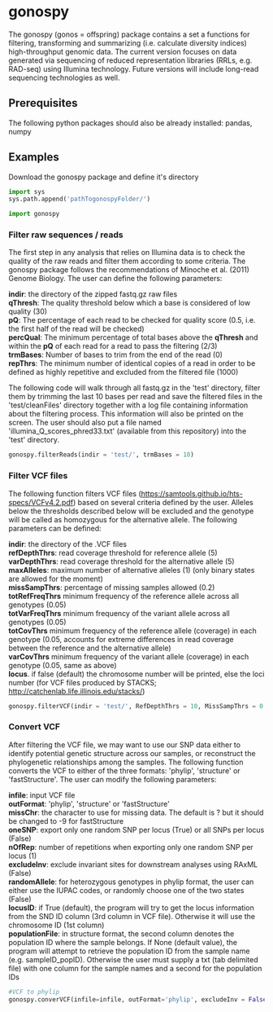 # gonospy

The gonospy (gonos = offspring) package contains a set a functions for filtering, transforming and summarizing (i.e. calculate diversity indices) high-throughput genomic data. The current version focuses on
data generated via sequencing of reduced representation libraries (RRLs, e.g. RAD-seq) using Illumina technology. Future versions will include long-read sequencing technologies as well.

## Prerequisites
The following python packages should also be already installed:
pandas, numpy

## Examples

Download the gonospy package and define it's directory
```python
import sys 
sys.path.append('pathTogonospyFolder/')

import gonospy
```

### Filter raw sequences / reads
The first step in any analysis that relies on Illumina data is to check the quality of the raw reads and filter them according to some criteria. The gonospy package follows the
recommendations of Minoche et al. (2011) Genome Biology. The user can define the following parameters:

**indir**: the directory of the zipped fastq.gz raw files  
**qThresh**: The quality threshold below which a base is considered of low quality (30)  
**pQ**: The percentage of each read to be checked for quality score (0.5, i.e. the first half of the read will be checked)  
**percQual**: The minimum percentage of total bases above the **qThresh** and within the **pQ** of each read for a read to pass the filtering (2/3)  
**trmBases**: Number of bases to trim from the end of the read (0)  
**repThrs**: The minimum number of identical copies of a read in order to be defined as highly repetitive and excluded from the filtered file (1000)  

The following code will walk through all fastq.gz in the 'test' directory, filter them by trimming the last 10 bases per read and save the filtered files in the 'test/cleanFiles' directory together with
a log file containing information about the filtering process. This information will also be printed on the screen. The user should also put a file named 'illumina_Q_scores_phred33.txt' (available from this repository) into the 'test' directory.

```python
gonospy.filterReads(indir = 'test/', trmBases = 10)
```

### Filter VCF files
The following function filters VCF files (https://samtools.github.io/hts-specs/VCFv4.2.pdf) based on several criteria defined by the user.
Alleles below the thresholds described below will be excluded and the genotype will be called as homozygous for the alternative allele. The following parameters can be defined:

**indir**: the directory of the .VCF files  
**refDepthThrs**: read coverage threshold for reference allele (5)  
**varDepthThrs**: read coverage threshold for the alternative allele (5)  
**maxAlleles**: maximum number of alternative alleles (1) (only binary states are allowed for the moment)  
**missSampThrs**: percentage of missing samples allowed (0.2)  
**totRefFreqThrs** minimum frequency of the reference allele across all genotypes (0.05)  
**totVarFreqThrs** minimum frequency of the variant allele across all genotypes (0.05)  
**totCovThrs** minimum frequency of the reference allele (coverage) in each genotype (0.05, accounts for extreme differences in read coverage between the reference and the alternative allele)  
**varCovThrs** minimum frequency of the variant allele (coverage) in each genotype (0.05, same as above)  
**locus**. if false (default) the chromosome number will be printed, else the loci number (for VCF files produced by STACKS; http://catchenlab.life.illinois.edu/stacks/)

```python
gonospy.filterVCF(indir = 'test/', RefDepthThrs = 10, MissSampThrs = 0.4, VarDepthThrs = 10, TotRefFreqThrs = 0.1, TotCovThrs = 1)
```
 
 ### Convert VCF
After filtering the VCF file, we may want to use our SNP data either to identify potential genetic structure across our samples, or reconstruct the phylogenetic relationships
among the samples. The following function converts the VCF to either of the three formats: 'phylip', 'structure' or 'fastStructure'. The user can modify the following parameters:

**infile**: input VCF file  
**outFormat**: 'phylip', 'structure' or 'fastStructure'  
**missChr**: the character to use for missing data. The default is ? but it should be changed to -9 for fastStructure  
**oneSNP**: export only one random SNP per locus (True) or all SNPs per locus (False)  
**nOfRep**: number of repetitions when exporting only one random SNP per locus (1)   
**excludeInv**: exclude invariant sites for downstream analyses using RAxML (False)  
**randomAllele**: for heterozygous genotypes in phylip format, the user can either use the IUPAC codes, or randomly choose one of the two states (False)  
**locusID**: if True (default), the program will try to get the locus information from the SND ID column (3rd column in VCF file). Otherwise it will use the chromosome ID (1st column)  
**populationFile**: in structure format, the second column denotes the population ID where the sample belongs. If None (default value), the program will attempt to
retrieve the population ID from the sample name (e.g. sampleID_popID). Otherwise the user must supply a txt (tab delimited file) with one column for the sample names
and a second for the population IDs  

```python
#VCF to phylip
gonospy.converVCF(infile=infile, outFormat='phylip', excludeInv = False, oneSNP=True)
```
